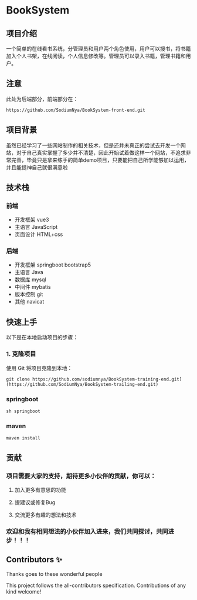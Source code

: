 # BookSystem

## 项目介绍
一个简单的在线看书系统，分管理员和用户两个角色使用，用户可以搜书，将书籍加入个人书架，在线阅读，个人信息修改等。管理员可以录入书籍，管理书籍和用户。

## 注意
此处为后端部分，前端部分在：
```sh
https://github.com/SodiumNya/BookSystem-front-end.git
```


## 项目背景
虽然已经学习了一些网站制作的相关技术，但是还并未真正的尝试去开发一个网站，对于自己真实掌握了多少并不清楚，因此开始试着做这样一个网站，不追求非常完善，毕竟只是拿来练手的简单demo项目，只要能把自己所学能够加以运用，并且能提神自己就很满意啦

## 技术栈
### 前端
- 开发框架 vue3
- 主语言 JavaScript
- 页面设计 HTML+css

### 后端
- 开发框架 springboot bootstrap5
- 主语言 Java
- 数据库 mysql
- 中间件 mybatis
- 版本控制 git
- 其他 navicat

## 快速上手

以下是在本地启动项目的步骤：

### 1. 克隆项目

使用 Git 将项目克隆到本地：

```bash[
git clone https://github.com/sodiumnya/BookSystem-training-end.git](https://github.com/SodiumNya/BookSystem-trailing-end.git)
```
### springboot
``sh
springboot
``
### maven
```
maven install
```

## 贡献

### 项目需要大家的支持，期待更多小伙伴的贡献，你可以：
1. 加入更多有意思的功能

2. 提建议或修复Bug

3. 交流更多有趣的想法和技术

### 欢迎和我有相同想法的小伙伴加入进来，我们共同探讨，共同进步！！！

## Contributors ✨

Thanks goes to these wonderful people 

This project follows the all-contributors specification. Contributions of any kind welcome!

